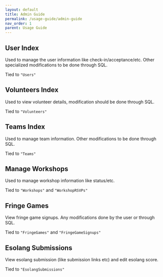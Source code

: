 ```yaml
---
layout: default
title: Admin Guide
permalink: /usage-guide/admin-guide
nav_order: 1
parent: Usage Guide
---
```


## User Index

Used to manage the user information like check-in/acceptance/etc. Other specialized modifications to be done through SQL.

Tied to `"Users"`

## Volunteers Index

Used to view volunteer details, modification should be done through SQL.

Tied to `"Volunteers"`

## Teams Index

Used to manage team information. Other modifications to be done through SQL.

Tied to `"Teams"`

## Manage Workshops

Used to manage workshop information like status/etc.

Tied to `"Workshops"` and `"WorkshopRSVPs"`

## Fringe Games

View fringe game signups. Any modifications done by the user or through SQL.

Tied to `"FringeGames"` and `"FringeGameSignups"`

## Esolang Submissions

View esolang submission (like submission links etc) and edit esolang score.

Tied to `"EsolangSubmissions"`